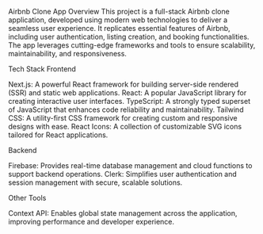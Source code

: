 Airbnb Clone App
Overview
This project is a full-stack Airbnb clone application, developed using modern web technologies to deliver a seamless user experience. It replicates essential features of Airbnb, including user authentication, listing creation, and booking functionalities. The app leverages cutting-edge frameworks and tools to ensure scalability, maintainability, and responsiveness.

Tech Stack
Frontend

Next.js: A powerful React framework for building server-side rendered (SSR) and static web applications.
React: A popular JavaScript library for creating interactive user interfaces.
TypeScript: A strongly typed superset of JavaScript that enhances code reliability and maintainability.
Tailwind CSS: A utility-first CSS framework for creating custom and responsive designs with ease.
React Icons: A collection of customizable SVG icons tailored for React applications.

Backend

Firebase: Provides real-time database management and cloud functions to support backend operations.
Clerk: Simplifies user authentication and session management with secure, scalable solutions.

Other Tools

Context API: Enables global state management across the application, improving performance and developer experience.
